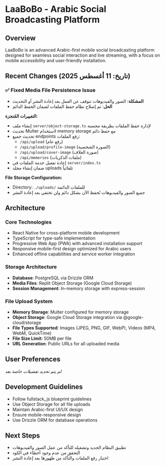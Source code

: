 # LaaBoBo - Arabic Social Broadcasting Platform

## Overview
LaaBoBo is an advanced Arabic-first mobile social broadcasting platform designed for seamless social interaction and live streaming, with a focus on mobile accessibility and user-friendly installation.

## Recent Changes (تاريخ: 11 أغسطس 2025)

### ✅ Fixed Media File Persistence Issue
- **المشكلة**: الصور والفيديوهات تتوقف عن العمل بعد إعادة النشر أو التحديث
- **الحل**: تم إصلاح نظام حفظ الملفات لضمان الحفظ الدائم

**التغييرات المُنجزة:**
- إنشاء ملف `server/object-storage.ts` لإدارة حفظ الملفات بطريقة محسنة
- تحديث Multer لاستخدام memory storage مع حفظ دائم
- تحديث جميع endpoints رفع الملفات:
  - `/api/upload` (رفع عام)
  - `/api/upload/profile-image` (الصورة الشخصية)
  - `/api/upload/cover-image` (صورة الغلاف)
  - `/api/memories` (ملفات الذكريات)
- إعادة تفعيل خدمة الملفات في `server/index.ts`
- ضمان إنشاء مجلد uploads تلقائياً

**File Storage Configuration:**
- Directory: `./uploads/` للملفات الدائمة
- جميع الصور والفيديوهات تُحفظ الآن بشكل دائم ولن تختفي بعد إعادة النشر

## Architecture

### Core Technologies
- React Native for cross-platform mobile development
- TypeScript for type-safe implementation
- Progressive Web App (PWA) with advanced installation support
- Responsive mobile-first design optimized for Arabic users
- Enhanced offline capabilities and service worker integration

### Storage Architecture
- **Database**: PostgreSQL via Drizzle ORM
- **Media Files**: Replit Object Storage (Google Cloud Storage)
- **Session Management**: In-memory storage with express-session

### File Upload System
- **Memory Storage**: Multer configured for memory storage
- **Object Storage**: Google Cloud Storage integration via @google-cloud/storage
- **File Types Supported**: Images (JPEG, PNG, GIF, WebP), Videos (MP4, WebM, QuickTime)
- **File Size Limit**: 50MB per file
- **URL Generation**: Public URLs for all uploaded media

## User Preferences
*لم يتم تحديد تفضيلات خاصة بعد*

## Development Guidelines
- Follow fullstack_js blueprint guidelines
- Use Object Storage for all file uploads
- Maintain Arabic-first UI/UX design
- Ensure mobile-responsive design
- Use Drizzle ORM for database operations

## Next Steps
- تطبيق النظام الجديد وتشغيله للتأكد من عمل الصور والفيديوهات
- التحقق من عدم وجود أخطاء في الكود
- اختبار رفع الملفات والتأكد من ظهورها بعد إعادة النشر